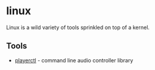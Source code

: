 # linux
Linux is a wild variety of tools sprinkled on top of a kernel.

## Tools
- [playerctl](https://github.com/acrisci/playerctl) - command line audio controller library
